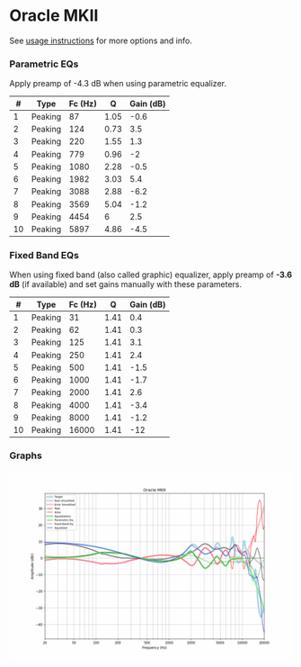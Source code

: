 # Oracle MKII
See [usage instructions](https://github.com/jaakkopasanen/AutoEq#usage) for more options and info.

### Parametric EQs
Apply preamp of -4.3 dB when using parametric equalizer.

|   # | Type    |   Fc (Hz) |    Q |   Gain (dB) |
|-----|---------|-----------|------|-------------|
|   1 | Peaking |        87 | 1.05 |        -0.6 |
|   2 | Peaking |       124 | 0.73 |         3.5 |
|   3 | Peaking |       220 | 1.55 |         1.3 |
|   4 | Peaking |       779 | 0.96 |        -2   |
|   5 | Peaking |      1080 | 2.28 |        -0.5 |
|   6 | Peaking |      1982 | 3.03 |         5.4 |
|   7 | Peaking |      3088 | 2.88 |        -6.2 |
|   8 | Peaking |      3569 | 5.04 |        -1.2 |
|   9 | Peaking |      4454 | 6    |         2.5 |
|  10 | Peaking |      5897 | 4.86 |        -4.5 |

### Fixed Band EQs
When using fixed band (also called graphic) equalizer, apply preamp of **-3.6 dB** (if available) and set gains manually with these parameters.

|   # | Type    |   Fc (Hz) |    Q |   Gain (dB) |
|-----|---------|-----------|------|-------------|
|   1 | Peaking |        31 | 1.41 |         0.4 |
|   2 | Peaking |        62 | 1.41 |         0.3 |
|   3 | Peaking |       125 | 1.41 |         3.1 |
|   4 | Peaking |       250 | 1.41 |         2.4 |
|   5 | Peaking |       500 | 1.41 |        -1.5 |
|   6 | Peaking |      1000 | 1.41 |        -1.7 |
|   7 | Peaking |      2000 | 1.41 |         2.6 |
|   8 | Peaking |      4000 | 1.41 |        -3.4 |
|   9 | Peaking |      8000 | 1.41 |        -1.2 |
|  10 | Peaking |     16000 | 1.41 |       -12   |

### Graphs
![](./Oracle%20MKII.png)
